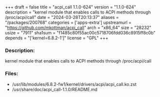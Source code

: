 +++
draft = false
title = "acpi_call 1.1.0-624"
version = "1.1.0-624"
description = "kernel module that enables calls to ACPI methods through /proc/acpi/call"
date = "2024-03-28T20:13:37"
aliases = "/packages/200768"
categories = ['apps-extra']
upstreamurl = "https://github.com/mkottman/acpi_call"
arch = "x86_64"
size = "28232"
usize = "7911"
sha1sum = "f1485c80f55ac00c5718706fdd036c8915ff8c0b"
depends = "['kernel=6.8.2-1']"
license = "GPL"
+++
### Description: 
kernel module that enables calls to ACPI methods through /proc/acpi/call

### Files: 
* /usr/lib/modules/6.8.2-fw1/kernel/drivers/acpi/acpi_call.ko.zst
* /usr/share/doc/acpi_call-1.1.0/README.md

